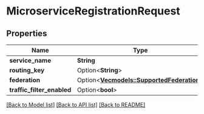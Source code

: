 # MicroserviceRegistrationRequest

## Properties

Name | Type | Description | Notes
------------ | ------------- | ------------- | -------------
**service_name** | **String** |  | 
**routing_key** | Option<**String**> |  | [optional]
**federation** | Option<[**Vec<models::SupportedFederation>**](SupportedFederation.md)> |  | [optional]
**traffic_filter_enabled** | Option<**bool**> |  | [optional]

[[Back to Model list]](../README.md#documentation-for-models) [[Back to API list]](../README.md#documentation-for-api-endpoints) [[Back to README]](../README.md)


